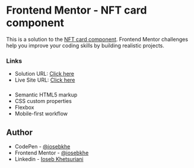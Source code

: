 # Frontend Mentor - NFT card component

This is a solution to the [NFT card component](https://www.frontendmentor.io/challenges/nft-preview-card-component-SbdUL_w0U). Frontend Mentor challenges help you improve your coding skills by building realistic projects.

### Links

- Solution URL: [Click here](https://www.frontendmentor.io/solutions/nft-card-component-Y-tJkSCAz8)
- Live Site URL: [Click here](https://iosebkhe.github.io/NFT-card-component/)

###

- Semantic HTML5 markup
- CSS custom properties
- Flexbox
- Mobile-first workflow

## Author

- CodePen - [@iosebkhe](https://codepen.io/iosebkhe)
- Frontend Mentor - [@iosebkhe](https://www.frontendmentor.io/profile/yourusername)
- Linkedin - [Ioseb Khetsuriani](https://www.linkedin.com/in/ioseb-khetsuriani-1831801b5/)
